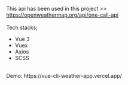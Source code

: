 This api has been used in this project >> https://openweathermap.org/api/one-call-api
<br>
<br>
Tech stacks;
* Vue 3
* Vuex
* Axios
* SCSS
<br>
Demo: https://vue-cli-weather-app.vercel.app/
